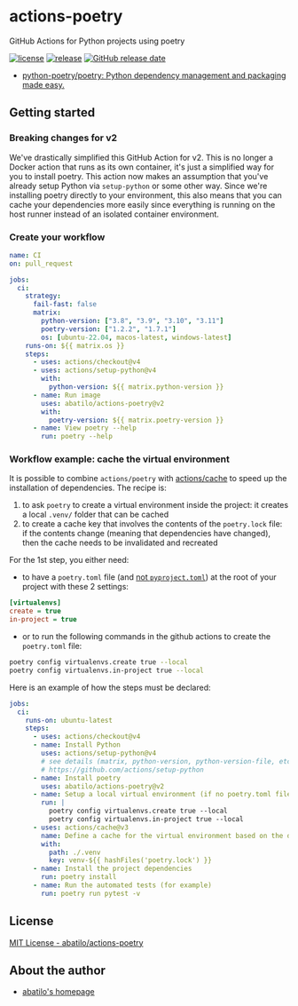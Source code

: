 # actions-poetry
GitHub Actions for Python projects using poetry

[![license](https://img.shields.io/github/license/abatilo/actions-poetry.svg)](https://github.com/abatilo/actions-poetry/blob/master/LICENSE)
[![release](https://img.shields.io/github/release/abatilo/actions-poetry.svg)](https://github.com/abatilo/actions-poetry/releases/latest)
[![GitHub release date](https://img.shields.io/github/release-date/abatilo/actions-poetry.svg)](https://github.com/abatilo/actions-poetry/releases)

- [python-poetry/poetry: Python dependency management and packaging made easy.](https://github.com/python-poetry/poetry)

## Getting started

### Breaking changes for v2

We've drastically simplified this GitHub Action for v2.
This is no longer a Docker action that runs as its own container,
it's just a simplified way for you to install poetry.
This action now makes an assumption that you've already setup Python via `setup-python` or some other way.
Since we're installing poetry directly to your environment,
this also means that you can cache your dependencies more easily since everything is running on the host runner instead of an isolated container environment.

### Create your workflow

```yaml
name: CI
on: pull_request

jobs:
  ci:
    strategy:
      fail-fast: false
      matrix:
        python-version: ["3.8", "3.9", "3.10", "3.11"]
        poetry-version: ["1.2.2", "1.7.1"]
        os: [ubuntu-22.04, macos-latest, windows-latest]
    runs-on: ${{ matrix.os }}
    steps:
      - uses: actions/checkout@v4
      - uses: actions/setup-python@v4
        with:
          python-version: ${{ matrix.python-version }}
      - name: Run image
        uses: abatilo/actions-poetry@v2
        with:
          poetry-version: ${{ matrix.poetry-version }}
      - name: View poetry --help
        run: poetry --help
```

### Workflow example: cache the virtual environment

It is possible to combine `actions/poetry` with [actions/cache](https://github.com/actions/cache) to speed up the installation of dependencies.
The recipe is:

1. to ask `poetry` to create a virtual environment inside the project:
it creates a local `.venv/` folder that can be cached
2. to create a cache key that involves the contents of the `poetry.lock` file:
if the contents change (meaning that dependencies have changed), then the cache needs to be invalidated and recreated

For the 1st step, you either need:

- to have a `poetry.toml` file
  (and [not `pyproject.toml`](https://github.com/python-poetry/poetry/issues/2937))
  at the root of your project with these 2 settings:

```ini
[virtualenvs]
create = true
in-project = true
```

- or to run the following commands in the github actions to create the `poetry.toml` file:

```sh
poetry config virtualenvs.create true --local
poetry config virtualenvs.in-project true --local
```

Here is an example of how the steps must be declared:

```yaml
jobs:
  ci:
    runs-on: ubuntu-latest
    steps:
      - uses: actions/checkout@v4
      - name: Install Python
        uses: actions/setup-python@v4
        # see details (matrix, python-version, python-version-file, etc.)
        # https://github.com/actions/setup-python
      - name: Install poetry
        uses: abatilo/actions-poetry@v2
      - name: Setup a local virtual environment (if no poetry.toml file)
        run: |
          poetry config virtualenvs.create true --local
          poetry config virtualenvs.in-project true --local
      - uses: actions/cache@v3
        name: Define a cache for the virtual environment based on the dependencies lock file
        with:
          path: ./.venv
          key: venv-${{ hashFiles('poetry.lock') }}
      - name: Install the project dependencies
        run: poetry install
      - name: Run the automated tests (for example)
        run: poetry run pytest -v
```

## License

[MIT License - abatilo/actions-poetry]

[MIT License - abatilo/actions-poetry]: https://github.com/abatilo/actions-poetry/blob/master/LICENSE

## About the author

- [abatilo's homepage](https://www.aaronbatilo.dev/)
